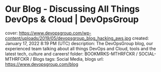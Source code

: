 # Our Blog - Discussing All Things DevOps & Cloud | DevOpsGroup

cover: https://www.devopsgroup.com/wp-content/uploads/2019/05/devopsgroup_blog_hacking_aws.jpg
created: January 17, 2022 8:19 PM (UTC)
description: The DevOpsGroup blog, our experienced team talking about all things DevOps and Cloud, tools and the latest tech, culture and careers!
folder: BOOKMRKS-MTHRFCKR / SOCIAL-MTHRFCKR / Blogs
tags: Social Media, blogs
url: https://www.devopsgroup.com/blog